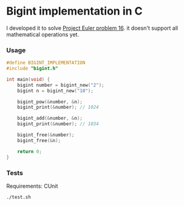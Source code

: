 # Bigint implementation in C

I developed it to solve [Project Euler problem 16](https://projecteuler.net/problem=16). it doesn't support all mathematical operations yet.

### Usage
```c
#define BIGINT_IMPLEMENTATION
#include "bigint.h"

int main(void) {
    bigint number = bigint_new("2");
    bigint n = bigint_new("10");

    bigint_pow(&number, &n);
    bigint_print(&number); // 1024

    bigint_add(&number, &n);
    bigint_print(&number); // 1034

    bigint_free(&number);
    bigint_free(&n);

    return 0;
}
```

### Tests
Requirements: CUnit
```shell
./test.sh
```

